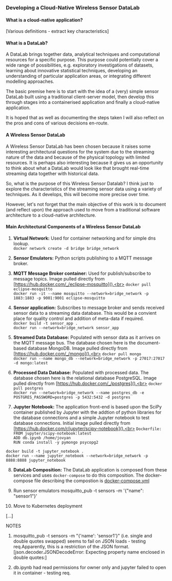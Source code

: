 ### Developing a Cloud-Native Wireless Sensor DataLab

#### What is a cloud-native application?

[Various definitions - extract key characteristics]


#### What is a DataLab?

A DataLab brings together data, analytical techniques and computational resources for a specific purpose. This purpose could potentially
cover a wide range of possibilities, e.g. exploratory investigations of datasets, learning about innovative statistical techniques, developing an 
understanding of particular application areas, or integrating different modelling approaches.

The basic premise here is to start with the idea of a (very) simple sensor DataLab built using a traditional client-server model, 
then develop this through stages into a containerised application and finally a cloud-native application.

It is hoped that as well as documenting the steps taken I will also reflect on the pros and cons of various decisions en-route.

#### A Wireless Sensor DataLab

A Wireless Sensor DataLab has been chosen because it raises some interesting architectural questions for the system due to the streaming nature of the 
data and because of the physical topology with limited resources. It is perhaps also interesting because it gives us an opportunity to think about what
a DataLab would look like that brought real-time streaming data together with historical data.

So, what is the purpose of this Wireless Sensor Datalab? I think just to explore the characteristics of the streaming sensor data using a variety of
techniques. As it develops, this will become more precise over time. 

However, let's not forget that the main objective of this work is to document (and reflect upon) the approach used to move from a traditional software
architecture to a cloud-native architecture.

#### Main Architectural Components of a Wireless Sensor DataLab



1. **Virtual Network:** Used for container networking and for simple dns lookup.<br>
`docker network create -d bridge bridge_network`

2. **Sensor Emulators:** Python scripts publishing to a MQTT message broker.

3. **MQTT Message Broker container:** Used for publish/subscribe to message topics. Image pulled directly from [https://hub.docker.com/_/eclipse-mosquitto]().<br>
`docker pull eclipse-mosquitto`  
`docker run -it --name mosquitto --network=bridge_network -p 1883:1883 -p 9001:9001 eclipse-mosquitto`  

4. **Sensor application:** Subscribes to message broker and sends received sensor data to a streaming data database. This would be a convient place for quality control and addition of meta-data if required.<br> 
`docker build -t sensor_app .`  
`docker run --network=bridge_network sensor_app`

5. **Streamed Data Database:** Populated with sensor data as it arrives on the MQTT message bus. The database chosen here is the document-based database MongoDB. Image pulled directly from [https://hub.docker.com/_/mongo]().<br> 
`docker pull mongo`  
`docker run --name mongo_db --network=bridge_network -p 27017:27017 -d mongo:latest`  

6. **Processed Data Database:** Populated with processed data. The database chosen here is the relational database PostgreSQL. Image pulled directly from [https://hub.docker.com/_/postgres]().<br>
`docker pull postgres`  
`docker run --network=bridge_network --name postgres_db -e POSTGRES_PASSWORD=postgres -p 5432:5432 -d postgres`  

7. **Jupyter Notebook:** The application front-end is based upon the SciPy container published by Jupyter with the addtion of python libraries for the database connections and a simple Jupyter notebook to test database connections. Initial image pulled directly from [https://hub.docker.com/r/jupyter/scipy-notebook]().<br>
`Dockerfile:`  
`FROM jupyter/scipy-notebook:latest`  
`ADD db.ipynb /home/jovyan`  
`RUN conda install -y pymongo psycopg2`  
    
`docker build -t jupyter_notebook .`    
`docker run --name jupyter_notebook --network=bridge_network -p 8888:8888 jupyter_notebook`     

8. **DataLab Composition:** The DataLab application is composed from these services and uses `docker-compose` to do this composition. The docker-compose file describing the compostion is [docker-compose.yml](https://github.com/digsci/datalabs/blob/master/docker-compose.yml)<br>


9. Run sensor emulators
mosquitto_pub -t sensors -m '{"name": "sensor1"}'

10. Move to Kubernetes deployment

[...]

NOTES

1. mosquitto_pub -t sensors -m "{'name': 'sensor1'}" (i.e. single and double quotes swapped) seems to fail on JSON loads - testing req.Apparently, this is a restriction of the JSON format.
[json.decoder.JSONDecodeError: Expecting property name enclosed in double quotes:]

2. db.ipynb had read permissions for owner only and jupyter failed to open it in container - testing req.
		


